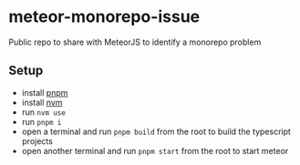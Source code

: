# meteor-monorepo-issue

Public repo to share with MeteorJS to identify a monorepo problem

## Setup

- install [pnpm](https://pnpm.io/installation)
- install [nvm](https://github.com/nvm-sh/nvm#installing-and-updating)
- run `nvm use`
- run `pnpm i`
- open a terminal and run `pnpm build` from the root to build the typescript projects
- open another terminal and run `pnpm start` from the root to start meteor
